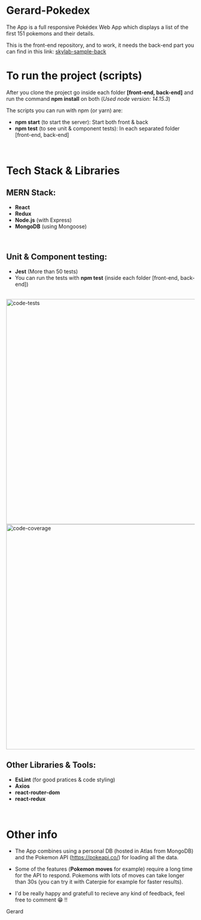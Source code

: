 # Gerard-Pokedex

The App is a full responsive Pokédex Web App which displays a list of the first 151 pokemons and their details.

This is the front-end repository, and to work, it needs the back-end part you can find in this link:
[skylab-sample-back](https://github.com/SkylabCoders/skylab-sample-back)
# To run the project (scripts)

After you clone the project go inside each folder **[front-end, back-end]** and run the command **npm install** on both (_Used node version: 14.15.3_)

The scripts you can run with npm (or yarn) are:

- **npm start** (to start the server): Start both front & back
- **npm test** (to see unit & component tests): In each separated folder [front-end, back-end]

<br>

# Tech Stack & Libraries

## MERN Stack:

- **React**
- **Redux**
- **Node.js** (with Express)
- **MongoDB** (using Mongoose)

<br>

## Unit & Component testing:

- **Jest** (More than 50 tests)
- You can run the tests with **npm test** (inside each folder [front-end, back-end])

<br>

<img src="https://trello-attachments.s3.amazonaws.com/5f7f173f3f927d440950a925/5fbe91ca731763484cbf700b/653ac700c5df688dacb90242e39f6d7a/Captura_de_pantalla_2020-11-26_234748.png" alt="code-tests" width="600"/>
<br>
<img src="https://trello-attachments.s3.amazonaws.com/5f7f173f3f927d440950a925/5fbe91ca731763484cbf700b/d93cced93cd3b6c13ff37c7c31225013/Sin_t%C3%ADtulo.png" alt="code-coverage" width="600"/>

<br>

## Other Libraries & Tools:

- **EsLint** (for good pratices & code styling)
- **Axios**
- **react-router-dom**
- **react-redux**

<br>

# Other info

- The App combines using a personal DB (hosted in Atlas from MongoDB) and the Pokemon API (https://pokeapi.co/) for loading all the data.

- Some of the features (**Pokemon moves** for example) require a long time for the API to respond. Pokemons with lots of moves can take longer than 30s (you can try it with Caterpie for example for faster results).

- I'd be really happy and gratefull to recieve any kind of feedback, feel free to comment :grin: !!

Gerard
